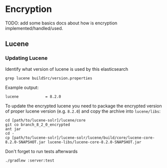 # Encryption

TODO: add some basics docs about how is encryption implemented/handled/used.

## Lucene

### Updating Lucene

Identify what version of lucene is used by this elasticsearch

    grep lucene buildSrc/version.properties

Example output:

    lucene            = 8.2.0

To update the encrypted lucene you need to package the encrypted version of proper lucene version (e.g. `8.2.0`) and copy the archive into `lucene/libs`:

    cd [path/to/lucene-solr]/lucene/core
    git co branch_8_2_0_encrypted
    ant jar
    cd -
    cp [path/to/lucene-solr]/lucene-solr/lucene/build/core/lucene-core-8.2.0-SNAPSHOT.jar lucene-libs/lucene-core-8.2.0-SNAPSHOT.jar

Don't forget to run tests afterwards

    ./gradlew :server:test
